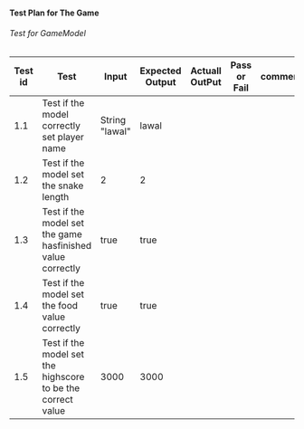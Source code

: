#### Test Plan for The Game

###### Test for GameModel
| Test id | Test | Input | Expected Output | Actuall OutPut | Pass or Fail | comments|
|---------|------|-------|-----------------|----------------|---------------|--------|
|1.1|Test if the model correctly set player name| String "lawal"| lawal| ||
|1.2|Test if the model set the snake length| 2 | 2|||
|1.3|Test if the model set the game hasfinished value correctly|true| true| ||
|1.4| Test if the model set the food value correctly| true| true|||
|1.5|Test if the model set the highscore to be the correct value| 3000|3000|||

